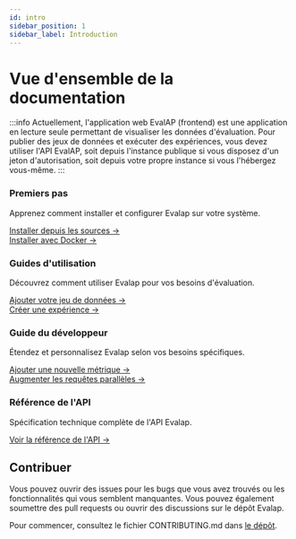 ```yaml
---
id: intro
sidebar_position: 1
sidebar_label: Introduction
---
```


# Vue d'ensemble de la documentation

:::info
Actuellement, l'application web EvalAP (frontend) est une application en lecture seule permettant de visualiser les données d'évaluation.
Pour publier des jeux de données et exécuter des expériences, vous devez utiliser l'API EvalAP, soit depuis l'instance publique si vous disposez d'un jeton d'autorisation, soit depuis votre propre instance si vous l'hébergez vous-même.
:::


<div className="container">
  <div className="row">
    <div className="col col--4">
      <div className="featureCard">
        <h3 className="featureTitle">Premiers pas</h3>
        <p className="featureDescription">Apprenez comment installer et configurer Evalap sur votre système.</p>
        <a href="docs/getting-started/install-from-source">Installer depuis les sources →</a><br/>
        <a href="docs/getting-started/install-with-docker">Installer avec Docker →</a>
      </div>
    </div>
    <div className="col col--4">
      <div className="featureCard">
        <h3 className="featureTitle">Guides d'utilisation</h3>
        <p className="featureDescription">Découvrez comment utiliser Evalap pour vos besoins d'évaluation.</p>
        <a href="docs/user-guides/add-your-dataset">Ajouter votre jeu de données →</a><br/>
        <a href="docs/user-guides/create-a-simple-experiment">Créer une expérience →</a>
      </div>
    </div>
    <div className="col col--4">
      <div className="featureCard">
        <h3 className="featureTitle">Guide du développeur</h3>
        <p className="featureDescription">Étendez et personnalisez Evalap selon vos besoins spécifiques.</p>
        <a href="docs/developer-guide/adding-a-new-metric">Ajouter une nouvelle métrique →</a><br/>
        <a href="docs/developer-guide/increase-parallel-requests">Augmenter les requêtes parallèles →</a>
      </div>
    </div>
  </div>
  <div className="row" style={{marginTop: '20px'}}>
    <div className="col col--4 col--offset-0">
      <div className="featureCard">
        <h3 className="featureTitle">Référence de l'API</h3>
        <p className="featureDescription">Spécification technique complète de l'API Evalap.</p>
        <a href="https://evalap.etalab.gouv.fr/redoc">Voir la référence de l'API →</a>
      </div>
    </div>
  </div>
</div>

## Contribuer

Vous pouvez ouvrir des issues pour les bugs que vous avez trouvés ou les fonctionnalités qui vous semblent manquantes. Vous pouvez également soumettre des pull requests ou ouvrir des discussions sur le dépôt Evalap.

Pour commencer, consultez le fichier CONTRIBUTING.md dans [le dépôt](https://github.com/etalab-ia/evalap).
